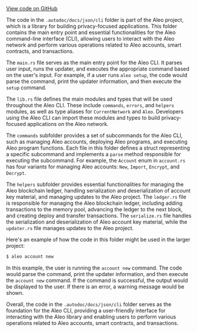 [View code on GitHub](https://github.com/AleoHQ/aleo/.autodoc/docs/json/cli)

The code in the `.autodoc/docs/json/cli` folder is part of the Aleo project, which is a library for building privacy-focused applications. This folder contains the main entry point and essential functionalities for the Aleo command-line interface (CLI), allowing users to interact with the Aleo network and perform various operations related to Aleo accounts, smart contracts, and transactions.

The `main.rs` file serves as the main entry point for the Aleo CLI. It parses user input, runs the updater, and executes the appropriate command based on the user's input. For example, if a user runs `aleo setup`, the code would parse the command, print the updater information, and then execute the `setup` command.

The `lib.rs` file defines the main modules and types that will be used throughout the Aleo CLI. These include `commands`, `errors`, and `helpers` modules, as well as type aliases for `CurrentNetwork` and `Aleo`. Developers using the Aleo CLI can import these modules and types to build privacy-focused applications on the Aleo network.

The `commands` subfolder provides a set of subcommands for the Aleo CLI, such as managing Aleo accounts, deploying Aleo programs, and executing Aleo program functions. Each file in this folder defines a struct representing a specific subcommand and implements a `parse` method responsible for executing the subcommand. For example, the `Account` enum in `account.rs` has four variants for managing Aleo accounts: `New`, `Import`, `Encrypt`, and `Decrypt`.

The `helpers` subfolder provides essential functionalities for managing the Aleo blockchain ledger, handling serialization and deserialization of account key material, and managing updates to the Aleo project. The `ledger.rs` file is responsible for managing the Aleo blockchain ledger, including adding transactions to the memory pool, advancing the ledger to the next block, and creating deploy and transfer transactions. The `serialize.rs` file handles the serialization and deserialization of Aleo account key material, while the `updater.rs` file manages updates to the Aleo project.

Here's an example of how the code in this folder might be used in the larger project:

```sh
$ aleo account new
```

In this example, the user is running the `account new` command. The code would parse the command, print the updater information, and then execute the `account new` command. If the command is successful, the output would be displayed to the user. If there is an error, a warning message would be shown.

Overall, the code in the `.autodoc/docs/json/cli` folder serves as the foundation for the Aleo CLI, providing a user-friendly interface for interacting with the Aleo library and enabling users to perform various operations related to Aleo accounts, smart contracts, and transactions.
